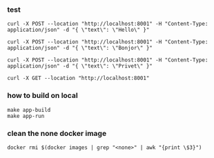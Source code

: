 ### test

```shell
curl -X POST --location "http://localhost:8001" -H "Content-Type: application/json" -d "{ \"text\": \"Hello\" }"

curl -X POST --location "http://localhost:8001" -H "Content-Type: application/json" -d "{ \"text\": \"Bonjor\" }"

curl -X POST --location "http://localhost:8001" -H "Content-Type: application/json" -d "{ \"text\": \"Privet\" }"

curl -X GET --location "http://localhost:8001"
```

### how to build on local
```
make app-build
make app-run
```

### clean the none docker image
```shell
docker rmi $(docker images | grep "<none>" | awk "{print \$3}")
```